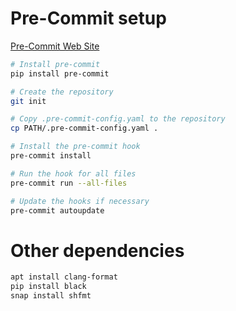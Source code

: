 # Pre-Commit setup

[Pre-Commit Web Site](https://pre-commit.com/)

```sh
# Install pre-commit
pip install pre-commit

# Create the repository
git init

# Copy .pre-commit-config.yaml to the repository
cp PATH/.pre-commit-config.yaml .

# Install the pre-commit hook
pre-commit install

# Run the hook for all files
pre-commit run --all-files

# Update the hooks if necessary
pre-commit autoupdate
```

# Other dependencies

```sh
apt install clang-format
pip install black
snap install shfmt
```

